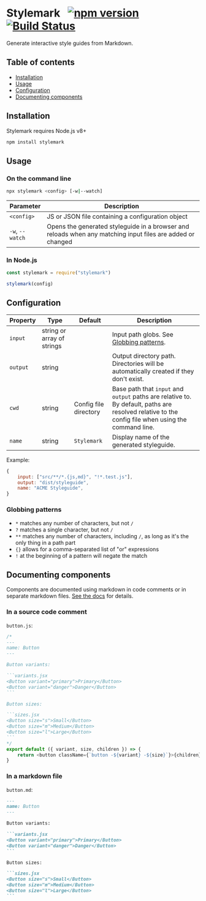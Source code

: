 # Stylemark &nbsp; [![npm version](https://badge.fury.io/js/stylemark.svg)](https://badge.fury.io/js/stylemark) [![Build Status](https://travis-ci.org/mpetrovich/stylemark.svg?branch=master)](https://travis-ci.org/mpetrovich/stylemark)

Generate interactive style guides from Markdown.

## Table of contents

-   [Installation](#installation)
-   [Usage](#usage)
-   [Configuration](#configuration)
-   [Documenting components](#documenting-components)

## Installation

Stylemark requires Node.js v8+

```sh
npm install stylemark
```

## Usage

### On the command line

```sh
npx stylemark <config> [-w|--watch]
```

| Parameter       | Description                                                                                                |
| --------------- | ---------------------------------------------------------------------------------------------------------- |
| `<config>`      | JS or JSON file containing a configuration object                                                          |
| `-w`, `--watch` | Opens the generated styleguide in a browser and reloads when any matching input files are added or changed |

### In Node.js

```js
const stylemark = require("stylemark")

stylemark(config)
```

## Configuration

| Property | Type                       | Default               | Description                                                                                                                                        |
| -------- | -------------------------- | --------------------- | -------------------------------------------------------------------------------------------------------------------------------------------------- |
| `input`  | string or array of strings |                       | Input path globs. See [Globbing patterns](#globbing-patterns).                                                                                     |
| `output` | string                     |                       | Output directory path. Directories will be automatically created if they don't exist.                                                              |
| `cwd`    | string                     | Config file directory | Base path that `input` and `output` paths are relative to. By default, paths are resolved relative to the config file when using the command line. |
| `name`   | string                     | `Stylemark`           | Display name of the generated styleguide.                                                                                                          |

Example:

```js
{
    input: ["src/**/*.{js,md}", "!*.test.js"],
    output: "dist/styleguide",
    name: "ACME Styleguide",
}
```

### Globbing patterns

-   `*` matches any number of characters, but not `/`
-   `?` matches a single character, but not `/`
-   `**` matches any number of characters, including `/`, as long as it's the only thing in a path part
-   `{}` allows for a comma-separated list of "or" expressions
-   `!` at the beginning of a pattern will negate the match

## Documenting components

Components are documented using markdown in code comments or in separate markdown files. [See the docs](docs/components.md) for details.

### In a source code comment

`button.js`:

````js
/*
---
name: Button
---

Button variants:

```variants.jsx
<Button variant="primary">Primary</Button>
<Button variant="danger">Danger</Button>
```

Button sizes:

```sizes.jsx
<Button size="s">Small</Button>
<Button size="m">Medium</Button>
<Button size="l">Large</Button>
```
*/
export default ({ variant, size, children }) => {
    return <button className={`button -${variant} -${size}`}>{children}</button>
}
````

### In a markdown file

`button.md`:

````md
---
name: Button
---

Button variants:

```variants.jsx
<Button variant="primary">Primary</Button>
<Button variant="danger">Danger</Button>
```

Button sizes:

```sizes.jsx
<Button size="s">Small</Button>
<Button size="m">Medium</Button>
<Button size="l">Large</Button>
```
````
